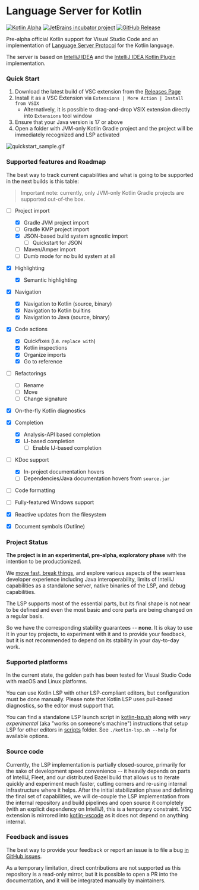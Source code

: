 Language Server for Kotlin
========

[![Kotlin Alpha](https://kotl.in/badges/experimental.svg)](https://kotlinlang.org/docs/components-stability.html)
[![JetBrains incubator project](https://jb.gg/badges/incubator.svg)](https://confluence.jetbrains.com/display/ALL/JetBrains+on+GitHub)
[![GitHub Release](https://img.shields.io/github/v/release/Kotlin/kotlin-lsp)](https://github.com/Kotlin/kotlin-lsp/releases/latest)

Pre-alpha official Kotlin support for Visual Studio Code and an implementation of [Language Server Protocol](https://github.com/Microsoft/language-server-protocol)
for the Kotlin language.

The server is based on [IntelliJ IDEA](https://github.com/JetBrains/intellij-community) and the [IntelliJ IDEA Kotlin Plugin](https://github.com/JetBrains/intellij-community/tree/master/plugins/kotlin)
implementation.

### Quick Start

1. Download the latest build of VSC extension from the [Releases Page](https://github.com/Kotlin/kotlin-lsp/releases)
2. Install it as a VSC Extension via `Extensions | More Action | Install from VSIX`
    * Alternatively, it is possible to drag-and-drop VSIX extension directly into `Extensions` tool window
3. Ensure that your Java version is 17 or above
4. Open a folder with JVM-only Kotlin Gradle project and the project will be immediately recognized and LSP activated

![quickstart_sample.gif](images/quickstart_sample.gif)

### Supported features and Roadmap

The best way to track current capabilities and what is going to be supported in the next builds is this table:

>Important note: currently, only JVM-only Kotlin Gradle projects are supported out-of-the box.

* [ ] Project import
  * [x] Gradle JVM project import
  * [ ] Gradle KMP project import
  * [x] JSON-based build system agnostic import
    * [ ] Quickstart for JSON
  * [ ] Maven/Amper import
  * [ ] Dumb mode for no build system at all
* [x] Highlighting
  * [x] Semantic highlighting
* [x] Navigation
  * [x] Navigation to Kotlin (source, binary)
  * [x] Navigation to Kotlin builtins
  * [x] Navigation to Java (source, binary)
* [x] Code actions
  * [x] Quickfixes (i.e. `replace with`)
  * [x] Kotlin inspections
  * [x] Organize imports
  * [x] Go to reference
* [ ] Refactorings
  * [ ] Rename
  * [ ] Move
  * [ ] Change signature
* [x] On-the-fly Kotlin diagnostics
* [x] Completion
  * [x] Analysis-API based completion
  * [x] IJ-based completion
    * [ ] Enable IJ-based completion
* [ ] KDoc support
  * [x] In-project documentation hovers
  * [ ] Dependencies/Java documentation hovers from `source.jar`
* [ ] Code formatting
* [ ] Fully-featured Windows support
* [x] Reactive updates from the filesystem
* [x] Document symbols (Outline) 


### Project Status

**The project is in an experimental, pre-alpha, exploratory phase** with the intention to be productionized.

We [move fast, break things](https://xkcd.com/1428/), and explore various aspects of the seamless developer experience 
including Java interoperability, limits of IntelliJ capabilities as a standalone server, native binaries of the LSP, and 
debug capabilities.

The LSP supports most of the essential parts, but its final shape is not near to be defined and 
even the most basic and core parts are being changed on a regular basis.

So we have the corresponding stability guarantees -- **none**. It is okay to use it in your toy 
projects, to experiment with it and to provide your feedback, but it is not recommended 
to depend on its stability in your day-to-day work.


### Supported platforms

In the current state, the golden path has been tested for Visual Studio Code with macOS and Linux platforms.

You can use Kotlin LSP with other LSP-compliant editors, but configuration must be done manually.
Please note that Kotlin LSP uses pull-based diagnostics, so the editor must support that.

You can find a standalone LSP launch script in [kotlin-lsp.sh](scripts/kotlin-lsp.sh) along
with _very experimental_ (aka "works on someone's machine") instructions that setup LSP for other editors in [scripts](scripts) folder.
See `./kotlin-lsp.sh --help` for available options.

### Source code

Currently, the LSP implementation is partially closed-source, primarily for the sake of development speed convenience -- 
it heavily depends on parts of IntelliJ, Fleet, and our distributed Bazel build that allows us to 
iterate quickly and experiment much faster, cutting corners and re-using internal infrastructure where it helps.
After the initial stabilization phase and defining the final set of capabilities, we will de-couple the LSP implementation from the internal repository 
and build pipelines and open source it completely (with an explicit dependency on IntelliJ), this is a temporary constraint.
VSC extension is mirrored into [kotlin-vscode](kotlin-vscode) as it does not depend on anything internal.

### Feedback and issues

The best way to provide your feedback or report an issue is to file a bug [in GitHub issues](https://github.com/Kotlin/kotlin-lsp/issues/new).

As a temporary limitation, direct contributions are not supported as this repository is a read-only mirror,
but it is possible to open a PR into the documentation, and it will be integrated manually by maintainers.
